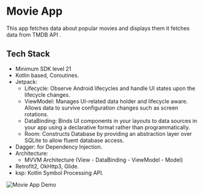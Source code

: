 
# Movie App
This app fetches data about popular movies and displays them 
it fetches data from TMDB API .

## Tech Stack
* Minimum SDK level 21
* Kotlin based, Coroutines.
* Jetpack:
	* Lifecycle: Observe Android lifecycles and handle UI states upon the lifecycle changes.
	* ViewModel: Manages UI-related data holder and lifecycle aware. Allows data to survive configuration changes such as screen rotations.
	* DataBinding: Binds UI components in your layouts to data sources in your app using a declarative format rather than programmatically.
	* Room: Constructs Database by providing an abstraction layer over SQLite to allow fluent database access.
* Dagger: for Dependency Injection.
* Architecture:
	* MVVM Architecture (View - DataBinding - ViewModel - Model)
* Retrofit2, OkHttp3,  Glide.
* ksp: Kotlin Symbol Processing API.

![Movie App Demo](https://github.com/uj-git/MovieApp/assets/84584289/d0b82d2e-222d-4cd7-95f7-2db0eb482338)
